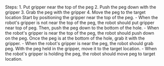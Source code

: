 

Steps:  1. Put gripper near the top of the peg  2. Push the peg down with the gripper  3. Grab the peg with the gripper  4. Move the peg to the target location
    Start by positioning the gripper near the top of the peg.
    - When the robot's gripper is not near the top of the peg, the robot should put gripper near top of peg.
    Then, push the peg down to the bottom of the hole.
    - When the robot's gripper is near the top of the peg, the robot should push down on the peg.
    Once the peg is at the bottom of the hole, grab it with the gripper.
    - When the robot's gripper is near the peg, the robot should grab peg.
    With the peg held in the gripper, move it to the target location.
    - When the robot's gripper is holding the peg, the robot should move peg to target location.